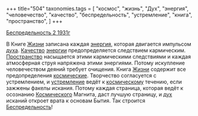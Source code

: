 +++
title="504"
taxonomies.tags = [
 "космос",
 "жизнь",
 "Дух",
 "энергия",
 "человечество",
 "качество",
 "беспредельность",
 "устремление",
 "книга",
 "пространство",
]
+++

[Беспредельность 2 1931г](/agni/1931)

В Книге [Жизни](/tags/жизнь) записана каждая [энергия](/tags/энергия), которая двигается импульсом [духа](/tags/Дух). [Качество](/tags/качество) [энергии](/tags/энергия) предопределяется следствием кармическим. [Пространство](/tags/пространство) насыщается этими кармическими следствиями и каждая атмосферная струя напряжена этими энергиями. Потому искупление человечеством деяний требует очищения. Книга [Жизни](/tags/жизнь) содержит все предопределения [космические](/tags/космос). Творчество согласуется с устремлением, и [устремление](/tags/устремление) ведёт к [космическому](/tags/космос) течению, если зажжены факелы искания. Потому каждая страница, которая ведёт к осознанию [Космического](/tags/космос) Магнита, даст лучшую страницу, и [дух](/tags/Дух) исканий откроет врата к основам Бытия. Так строится [Беспредельность](/tags/беспредельность)!   

